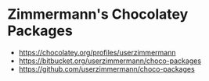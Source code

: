 Zimmermann's Chocolatey Packages
================================

* https://chocolatey.org/profiles/userzimmermann
* https://bitbucket.org/userzimmermann/choco-packages
* https://github.com/userzimmermann/choco-packages
